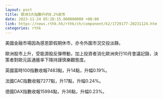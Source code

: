 ```yaml
---
layout: post
title: 歐洲3大指數升約0.2%收市
date: 2023-11-24 05:28:15.000000000 +08:00
link: https://news.rthk.hk/rthk/ch/component/k2/1729177-20231124.htm
categories: rthk
---
```


美國金融市場因為感恩節假期休市，亦令外圍市況交投淡靜。

歐洲股市上升，受能源股反彈帶動，加上投資者消化歐洲央行10月會議記錄，決策者對歐元區通脹率下降持謹慎樂觀態度。

英國富時100指數收報7483點，升14點，升幅0.19%。

法國CAC指數收報7277點，升17點，升幅0.24%。

德國DAX指數收報15994點，升36點，升幅0.23%。
